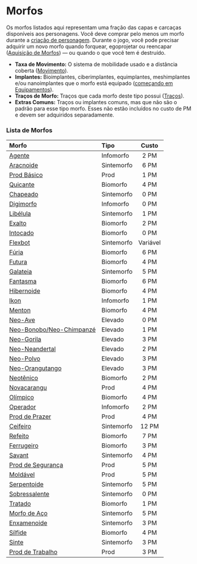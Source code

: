 # Morfos

Os morfos listados aqui representam uma fração das capas e carcaças disponíveis aos personagens. Você deve comprar pelo menos um morfo durante a [criação de personagem](01-character-stats.md). Durante o jogo, você pode precisar adquirir um novo morfo quando forquear, egoprojetar ou reencapar ([Aquisição de Morfos](../15/03-acquiring-morphs.md)) — ou quando o que você tem é destruído.

<!-- CLEANED div class="stat-list" -->

- **Taxa de Movimento:** O sistema de mobilidade usado e a distância coberta ([Movimento](../12/24-movement.md)).
- **Implantes:** Bioimplantes, ciberimplantes, equimplantes, meshimplantes e/ou nanoimplantes que o morfo está equipado ([começando em Equipamentos](../16/05-common-tech-and-ware.md)).
- **Traços de Morfo:** Traços que cada morfo deste tipo possui ([Traços](28-traits.md)).
- **Extras Comuns:** Traços ou implantes comuns, mas que não são o padrão para esse tipo morfo. Esses não estão incluídos no custo de PM e devem ser adquiridos separadamente.

<!-- CLEANED /div -->

<!-- CLEANED blockquote class="framed-table" -->

### Lista de Morfos

<!--sort-->

| Morfo                                                                                                     | Tipo       |   Custo    |
|:--------------------------------------------------------------------------------------------------------- |:---------- |:----------:|
| [Agente](26-infomorphs.md#agent)                                                                          | Infomorfo  | 2&nbsp;PM  |
| [Aracnoide](25-synthmorphs.md#arachnoid)                                                                  | Sintemorfo | 6&nbsp;PM  |
| [Prod Básico](23-pod-biomorphs.md#basic-pod)                                                              | Prod       | 1&nbsp;PM  |
| [Quicante](22-common-biomorphs.md#bouncer)                                                                | Biomorfo   | 4&nbsp;PM  |
| [Chapeado](25-synthmorphs.md#case)                                                                        | Sintemorfo | 0&nbsp;PM  |
| [Digimorfo](26-infomorphs.md#digimorph)                                                                   | Infomorfo  | 0&nbsp;PM  |
| [Libélula](25-synthmorphs.md#dragonfly)                                                                   | Sintemorfo | 1&nbsp;PM  |
| [Exalto](22-common-biomorphs.md#exalt)                                                                    | Biomorfo   | 2&nbsp;PM  |
| [Intocado](22-common-biomorphs.md#flat)                                                                   | Biomorfo   | 0&nbsp;PM  |
| [Flexbot](25-synthmorphs.md#flexbot)                                                                      | Sintemorfo |  Variável  |
| [Fúria](22-common-biomorphs.md#fury)                                                                      | Biomorfo   | 6&nbsp;PM  |
| [Futura](22-common-biomorphs.md#futura)                                                                   | Biomorfo   | 4&nbsp;PM  |
| [Galateia](25-synthmorphs.md#galatea)                                                                     | Sintemorfo | 5&nbsp;PM  |
| [Fantasma](22-common-biomorphs.md#ghost)                                                                  | Biomorfo   | 6&nbsp;PM  |
| [Hibernoide](22-common-biomorphs.md#hibernoid)                                                            | Biomorfo   | 4&nbsp;PM  |
| [Ikon](26-infomorphs.md#ikon)                                                                             | Infomorfo  | 1&nbsp;PM  |
| [Menton](22-common-biomorphs.md#menton)                                                                   | Biomorfo   | 4&nbsp;PM  |
| [Neo-Ave](24-uplift-biomorphs.md#neo-avian)                                                               | Elevado    | 0&nbsp;PM  |
| [Neo-Bonobo/<!-- CLEANED wbr -->Neo-Chimpanzé](24-uplift-biomorphs.md#neo-bonoboneo-chimpanzee) | Elevado    | 1&nbsp;PM  |
| [Neo-Gorila](24-uplift-biomorphs.md#neo-gorilla)                                                          | Elevado    | 3&nbsp;PM  |
| [Neo-Neandertal](24-uplift-biomorphs.md#neo-neanderthal)                                                  | Elevado    | 2&nbsp;PM  |
| [Neo-Polvo](24-uplift-biomorphs.md#neo-octopus)                                                           | Elevado    | 3&nbsp;PM  |
| [Neo-Orangutango](24-uplift-biomorphs.md#neo-orangutan)                                                   | Elevado    | 3&nbsp;PM  |
| [Neotênico](22-common-biomorphs.md#neotenic)                                                              | Biomorfo   | 2&nbsp;PM  |
| [Novacarangu](23-pod-biomorphs.md#novacrab)                                                               | Prod       | 4&nbsp;PM  |
| [Olímpico](22-common-biomorphs.md#olympian)                                                               | Biomorfo   | 4&nbsp;PM  |
| [Operador](26-infomorphs.md#operator)                                                                     | Infomorfo  | 2&nbsp;PM  |
| [Prod de Prazer](23-pod-biomorphs.md#pleasure-pod)                                                        | Prod       | 4&nbsp;PM  |
| [Ceifeiro](25-synthmorphs.md#reaper)                                                                      | Sintemorfo | 12&nbsp;PM |
| [Refeito](22-common-biomorphs.md#remade)                                                                  | Biomorfo   | 7&nbsp;PM  |
| [Ferrugeiro](22-common-biomorphs.md#ruster)                                                               | Biomorfo   | 3&nbsp;PM  |
| [Savant](25-synthmorphs.md#savant)                                                                        | Sintemorfo | 4&nbsp;PM  |
| [Prod de Segurança](23-pod-biomorphs.md#security-pod)                                                     | Prod       | 5&nbsp;PM  |
| [Moldável](23-pod-biomorphs.md#shaper)                                                                    | Prod       | 5&nbsp;PM  |
| [Serpentoide](25-synthmorphs.md#slitheroid)                                                               | Sintemorfo | 5&nbsp;PM  |
| [Sobressalente](25-synthmorphs.md#spare)                                                                  | Sintemorfo | 0&nbsp;PM  |
| [Tratado](22-common-biomorphs.md#splicer)                                                                 | Biomorfo   | 1&nbsp;PM  |
| [Morfo de Aço](25-synthmorphs.md#steel-morph)                                                             | Sintemorfo | 5&nbsp;PM  |
| [Enxamenoide](25-synthmorphs.md#swarmanoid)                                                               | Sintemorfo | 3&nbsp;PM  |
| [Sílfide](22-common-biomorphs.md#sylph)                                                                   | Biomorfo   | 4&nbsp;PM  |
| [Sinte](25-synthmorphs.md#synth)                                                                          | Sintemorfo | 3&nbsp;PM  |
| [Prod de Trabalho](23-pod-biomorphs.md#worker-pod)                                                        | Prod       | 3&nbsp;PM  |

<!-- CLEANED /blockquote -->

